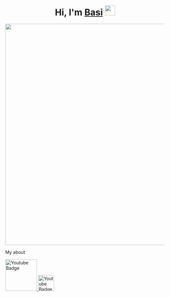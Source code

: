 <h1 align="center">Hi, I'm <a href="https://github.com/DevBasi" target="_blank">Basi</a> 
<img src="https://github.com/blackcater/blackcater/raw/main/images/Hi.gif" height="32"/></h1>

<div id="header" align="center">
  <img src="https://i.pinimg.com/736x/58/fb/fa/58fbfa767d19f19b7bf46aaf90d7b140.jpg" width="700"/>
</div>

My about

  <a href="your-telegram-URL">
    <img src="https://img.shields.io/badge/Telegram-2CA5E0?logo=telegram&logoColor=white " alt="Youtube Badge" width="100/>
  </a>

      
  <a href="your-telegram-URL">
    <img src="https://img.shields.io/badge/Discord-%235865F2.svg" alt="Youtube Badge" width="50"/>
  </a>
  

